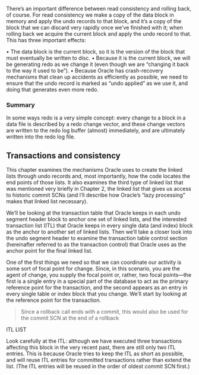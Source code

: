 There’s an important difference between read consistency and rolling back, of course. For read
consistency we make a copy of the data block in memory and apply the undo records to that block, and
it’s a copy of the block that we can discard very rapidly once we’ve finished with it; when rolling back we
acquire the current block and apply the undo record to that. This has three important effects:

  • The data block is the current block, so it is the version of the block that must
eventually be written to disc.
  • Because it is the current block, we will be generating redo as we change it (even
though we are “changing it back to the way it used to be”).
  • Because Oracle has crash-recovery mechanisms that clean up accidents as
efficiently as possible, we need to ensure that the undo record is marked as “undo
applied” as we use it, and doing that generates even more redo.

### Summary 

In some ways redo is a very simple concept: every change to a block in a data file is described by a redo
change vector, and these change vectors are written to the redo log buffer (almost) immediately, and are
ultimately written into the redo log file.

## Transactions and consistency 

This chapter examines the mechanisms Oracle uses to create the linked lists through undo records
and, most importantly, how the code locates the end points of those lists. It also examines the third type
of linked list that was mentioned very briefly in Chapter 2, the linked list that gives us access to historic
commit SCNs (and I’ll describe how Oracle’s “lazy processing” makes that linked list necessary).

We’ll be looking at the transaction table that Oracle keeps in each undo segment header block to
anchor one set of linked lists, and the interested transaction list (ITL) that Oracle keeps in every single
data (and index) block as the anchor to another set of linked lists. Then we’ll take a closer look into the
undo segment header to examine the transaction table control section (hereinafter referred to as the
transaction control) that Oracle uses as the anchor point for the final linked list.

One of the first things we need so that we can coordinate our activity is some sort of focal point for
change. Since, in this scenario, you are the agent of change, you supply the focal point or, rather, two
focal points—the first is a single entry in a special part of the database to act as the primary reference
point for the transaction, and the second appears as an entry in every single table or index block that you
change. We’ll start by looking at the reference point for the transaction.

> Since a rollback call ends with a commit, this would also be used for the commit SCN at the end of a rollback

ITL LIST

Look carefully at the ITL: although we have executed three transactions affecting this block in the
very recent past, there are still only two ITL entries. This is because Oracle tries to keep the ITL as short
as possible, and will reuse ITL entries for committed transactions rather than extend the list. (The ITL
entries will be reused in the order of oldest commit SCN first.)
